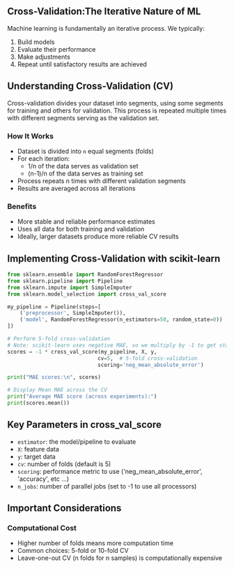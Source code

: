 
## Cross-Validation:The Iterative Nature of ML
Machine learning is fundamentally an iterative process. We typically:
1. Build models
2. Evaluate their performance 
3. Make adjustments
4. Repeat until satisfactory results are achieved

## Understanding Cross-Validation (CV)
Cross-validation divides your dataset into segments, using some segments for training and others for validation. This process is repeated multiple times with different segments serving as the validation set.
### How It Works
- Dataset is divided into `n` equal segments (folds)
- For each iteration:
  - 1/n of the data serves as validation set
  - (n-1)/n of the data serves as training set
- Process repeats n times with different validation segments
- Results are averaged across all iterations

### Benefits
- More stable and reliable performance estimates
- Uses all data for both training and validation
- Ideally, larger datasets produce more reliable CV results

## Implementing Cross-Validation with scikit-learn
```python
from sklearn.ensemble import RandomForestRegressor
from sklearn.pipeline import Pipeline
from sklearn.impute import SimpleImputer
from sklearn.model_selection import cross_val_score

my_pipeline = Pipeline(steps=[
    ('preprocessor', SimpleImputer()),
    ('model', RandomForestRegressor(n_estimators=50, random_state=0))
])

# Perform 5-fold cross-validation
# Note: scikit-learn uses negative MAE, so we multiply by -1 to get standard MAE
scores = -1 * cross_val_score(my_pipeline, X, y,
                             cv=5,  # 5-fold cross-validation
                             scoring='neg_mean_absolute_error')

print("MAE scores:\n", scores)

# Display Mean MAE across the CV
print("Average MAE score (across experiments):")
print(scores.mean())
```

## Key Parameters in cross_val_score

- `estimator`: the model/pipeline to evaluate
- `X`: feature data
- `y`: target data
- `cv`: number of folds (default is 5)
- `scoring`: performance metric to use ('neg_mean_absolute_error', 'accuracy', etc ...)
- `n_jobs`: number of parallel jobs (set to -1 to use all processors)

## Important Considerations
### Computational Cost
- Higher number of folds means more computation time
- Common choices: 5-fold or 10-fold CV
- Leave-one-out CV (n folds for n samples) is computationally expensive
